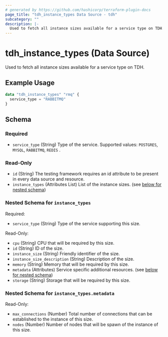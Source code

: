 ```yaml
---
# generated by https://github.com/hashicorp/terraform-plugin-docs
page_title: "tdh_instance_types Data Source - tdh"
subcategory: ""
description: |-
  Used to fetch all instance sizes available for a service type on TDH.
---
```


# tdh_instance_types (Data Source)

Used to fetch all instance sizes available for a service type on TDH.

## Example Usage

```terraform
data "tdh_instance_types" "rmq" {
  service_type = "RABBITMQ"
}
```

<!-- schema generated by tfplugindocs -->
## Schema

### Required

- `service_type` (String) Type of the service. Supported values: `POSTGRES`, `MYSQL`, `RABBITMQ`, `REDIS` .

### Read-Only

- `id` (String) The testing framework requires an id attribute to be present in every data source and resource.
- `instance_types` (Attributes List) List of the instance sizes. (see [below for nested schema](#nestedatt--instance_types))

<a id="nestedatt--instance_types"></a>
### Nested Schema for `instance_types`

Required:

- `service_type` (String) Type of the service supporting this size.

Read-Only:

- `cpu` (String) CPU that will be required by this size.
- `id` (String) ID of the size.
- `instance_size` (String) Friendly identifier of the size.
- `instance_size_description` (String) Description of the size.
- `memory` (String) Memory that will be required by this size.
- `metadata` (Attributes) Service specific additional resources. (see [below for nested schema](#nestedatt--instance_types--metadata))
- `storage` (String) Storage that will be required by this size.

<a id="nestedatt--instance_types--metadata"></a>
### Nested Schema for `instance_types.metadata`

Read-Only:

- `max_connections` (Number) Total number of connections that can be established to the instance of this size.
- `nodes` (Number) Number of nodes that will be spawn of the instance of this size.



